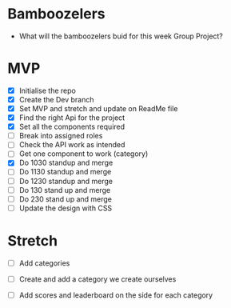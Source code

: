 # Bamboozelers

- What will the bamboozelers buid for this week Group Project?


# MVP

- [x] Initialise the repo
- [x] Create the Dev branch 
- [x] Set MVP and stretch and update on ReadMe file
- [x] Find the right Api for the project
- [x] Set all the components required
- [ ] Break into assigned roles
- [ ] Check the API work as intended
- [ ] Get one component to work (category)
- [x] Do 1030 standup and merge
- [ ] Do 1130 standup and merge 
- [ ] Do 1230 standup and merge
- [ ] Do 130 stand up and merge 
- [ ] Do 230 stand up and merge
- [ ] Update the design with CSS

# Stretch
- [ ] Add categories
- [ ] Create and add a category we create ourselves
- [ ] Add scores and leaderboard on the side for each category



